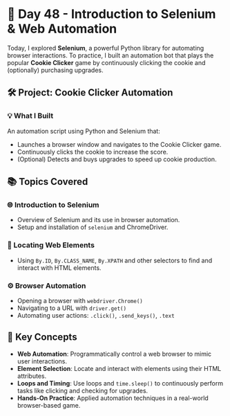 # 🤖 Day 48 - Introduction to Selenium & Web Automation

Today, I explored **Selenium**, a powerful Python library for automating browser interactions. To practice, I built an automation bot that plays the popular **Cookie Clicker** game by continuously clicking the cookie and (optionally) purchasing upgrades.

## 🛠️ Project: Cookie Clicker Automation

### 💡 What I Built
An automation script using Python and Selenium that:
- Launches a browser window and navigates to the Cookie Clicker game.
- Continuously clicks the cookie to increase the score.
- (Optional) Detects and buys upgrades to speed up cookie production.

## 📚 Topics Covered

### 🌐 Introduction to Selenium
- Overview of Selenium and its use in browser automation.
- Setup and installation of `selenium` and ChromeDriver.

### 🔎 Locating Web Elements
- Using `By.ID`, `By.CLASS_NAME`, `By.XPATH` and other selectors to find and interact with HTML elements.

### ⚙️ Browser Automation
- Opening a browser with `webdriver.Chrome()`
- Navigating to a URL with `driver.get()`
- Automating user actions: `.click()`, `.send_keys()`, `.text`

## 🧠 Key Concepts

- **Web Automation**: Programmatically control a web browser to mimic user interactions.
- **Element Selection**: Locate and interact with elements using their HTML attributes.
- **Loops and Timing**: Use loops and `time.sleep()` to continuously perform tasks like clicking and checking for upgrades.
- **Hands-On Practice**: Applied automation techniques in a real-world browser-based game.
